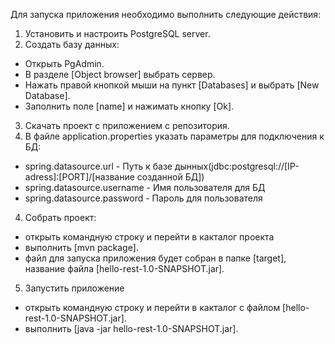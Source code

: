 Для запуска приложения необходимо выполнить следующие действия:

1. Установить и настроить PostgreSQL server. 
2. Создать базу данных:
 - Открыть PgAdmin.
 - В разделе [Object browser] выбрать сервер.
 - Нажать правой кнопкой мыши на пункт [Databases] и выбрать [New Database].
 - Заполнить поле [name] и нажимать кнопку [Ok].
3. Скачать проект с приложением с репозитория.
3. В файле application.properties указать параметры для подключения к БД:
 - spring.datasource.url - Путь к базе дынных(jdbc:postgresql://[IP-adress]:[PORT]/[название созданной БД])
 - spring.datasource.username - Имя пользователя для БД
 - spring.datasource.password - Пароль для пользователя
4. Cобрать проект:
 - открыть командную строку и перейти в какталог проекта
 - выполнить [mvn package]. 
 - файл для запуска приложения будет собран в папке [target], название файла [hello-rest-1.0-SNAPSHOT.jar]. 
5. Запустить приложение 
 - открыть командную строку и перейти в какталог с файлом [hello-rest-1.0-SNAPSHOT.jar].
 - выполнить [java -jar hello-rest-1.0-SNAPSHOT.jar].
